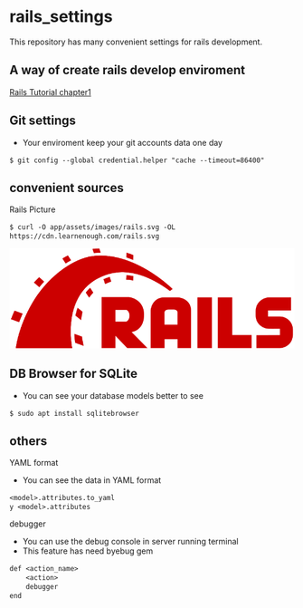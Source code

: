 # rails_settings

This repository has many convenient settings for rails development.

## A way of create rails develop enviroment
[Rails Tutorial chapter1](https://railstutorial.jp/chapters/beginning?version=6.0#cha-beginning)


## Git settings
- Your enviroment  keep your git accounts data one day
```console:Terminal
$ git config --global credential.helper "cache --timeout=86400"
```

## convenient sources
Rails Picture
```console:Terminal
$ curl -O app/assets/images/rails.svg -OL https://cdn.learnenough.com/rails.svg
```
![Rails Picture](/rails.svg)

## DB Browser for SQLite
- You can see your database models better to see
```console:Terminal
$ sudo apt install sqlitebrowser
```

## others

YAML format
- You can see the data in YAML format
```console:Terminal
<model>.attributes.to_yaml 
y <model>.attributes
```

debugger
- You can use the debug console in server running terminal
- This feature has need byebug gem
```console:Terminal
def <action_name>
    <action>
    debugger
end
```

